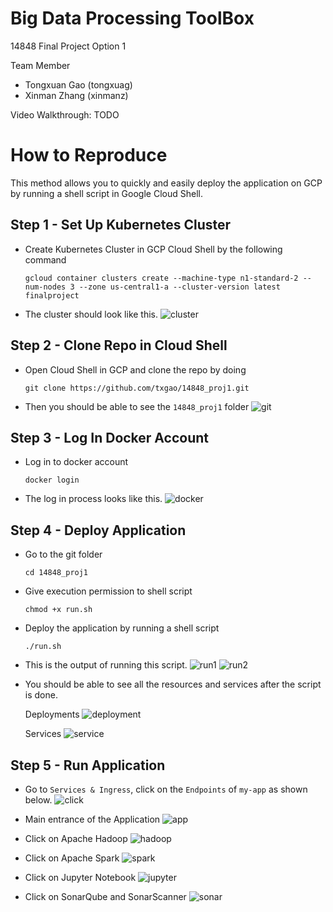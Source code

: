 # Big Data Processing ToolBox
14848 Final Project Option 1

Team Member
- Tongxuan Gao (tongxuag)
- Xinman Zhang (xinmanz)

Video Walkthrough: TODO

# How to Reproduce
This method allows you to quickly and easily deploy the application on GCP by running a shell script in Google Cloud Shell.

## Step 1 - Set Up Kubernetes Cluster
- Create Kubernetes Cluster in GCP Cloud Shell by the following command 

    ```gcloud container clusters create --machine-type n1-standard-2 --num-nodes 3 --zone us-central1-a --cluster-version latest finalproject```

- The cluster should look like this.
![cluster](screenshots/cluster.jpg)

## Step 2 - Clone Repo in Cloud Shell
- Open Cloud Shell in GCP and clone the repo by doing

    ```git clone https://github.com/txgao/14848_proj1.git```

- Then you should be able to see the `14848_proj1` folder
![git](screenshots/git.jpg)

## Step 3 - Log In Docker Account
- Log in to docker account

    ```docker login```

- The log in process looks like this.
![docker](screenshots/docker.jpg)


## Step 4 - Deploy Application
- Go to the git folder

    ```cd 14848_proj1```

- Give execution permission to shell script

    ```chmod +x run.sh```
    
- Deploy the application by running a shell script 

    ```./run.sh```


- This is the output of running this script.
![run1](screenshots/run1.jpg)
![run2](screenshots/run2.jpg)

- You should be able to see all the resources and services after the script is done.

    Deployments
![deployment](screenshots/deployment.jpg)

    Services
![service](screenshots/service.jpg)

## Step 5 - Run Application
- Go to `Services & Ingress`, click on the `Endpoints` of `my-app` as shown below.
![click](screenshots/click.jpg)

- Main entrance of the Application
![app](screenshots/app.jpg)

- Click on Apache Hadoop
![hadoop](screenshots/hadoop.jpg)

- Click on Apache Spark
![spark](screenshots/spark.jpg)

- Click on Jupyter Notebook
![jupyter](screenshots/jupyter.jpg)

- Click on SonarQube and SonarScanner
![sonar](screenshots/sonar.jpg)

